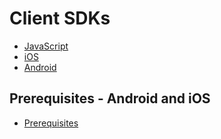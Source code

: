 # Client SDKs

- [JavaScript](./javascript/index.md)
- [iOS](./ios/index.md)
- [Android](./android/index.md)

## Prerequisites - Android and iOS

- [Prerequisites](prerequisites.md)
